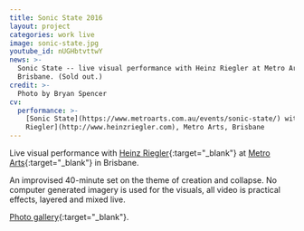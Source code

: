 ```yaml
---
title: Sonic State 2016
layout: project
categories: work live
image: sonic-state.jpg
youtube_id: nUGHbtvttwY
news: >-
  Sonic State -- live visual performance with Heinz Riegler at Metro Arts in
  Brisbane. (Sold out.)
credit: >-
  Photo by Bryan Spencer
cv:
  performance: >-
    [Sonic State](https://www.metroarts.com.au/events/sonic-state/) with [Heinz
    Riegler](http://www.heinzriegler.com), Metro Arts, Brisbane
---
```


Live visual performance with [Heinz Riegler][hr]{:target="_blank"}
at [Metro Arts][metro]{:target="_blank"} in Brisbane.

An improvised 40-minute set on the theme of creation and collapse. No computer
generated imagery is used for the visuals, all video is practical effects,
layered and mixed live.

[Photo gallery](http://photos.paulwrankin.com/sonic_state_2016/){:target="_blank"}.

[hr]: http://heinzriegler.com
[metro]: https://www.metroarts.com.au/events/sonic-state/

